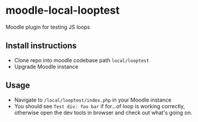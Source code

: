 # moodle-local-looptest
Moodle plugin for testing JS loops

## Install instructions
- Clone repo into moodle codebase path `local/looptest`
- Upgrade Moodle instance

## Usage
- Navigate to `/local/looptest/index.php` in your Moodle instance
- You should see `Test div: foo bar` if for...of loop is working correctly, otherwise open the dev tools in browser and check out what's going on.
